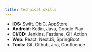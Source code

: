 ```yaml
---
title: Technical skills
---
```


- **iOS:** Swift, ObjC, AppStore
- **Android:** Kotlin, Java, Google Play
- **CI/CD:** Jenkins, Fastlane, GH Action
- **Web:** React, NextJS, SpringBoot
- **Tools:** Git, Github, Jira, Confluence
